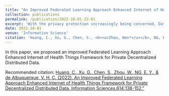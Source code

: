 ```yaml
---
title: "An Improved Federated Learning Approach Enhanced Internet of Health Things Framework for Private Decentralized Distributed Data"
collection: publications
permalink: /publication/2022-10-01-IS-01
excerpt: 'With the privacy protection increasingly being concerned, Data centralization often heavily causes a big risk of privacy protection, gradually, there is a prevailing trend to enhance the security performance by means of data decentralization, above all, for health care internet of things(IoT) data.Meanwhile, Federated learning has obvious privacy advantages compared to data center training on protecting privacy data.For this reason, a novel framework based on federated learning is presented in this paper, which is suitable for private and decentralized data sets, such as big data in healthy Internet of Things. Specifically, the main work of the puts forward framework includes: (1)Multi-center data collection of healthy Internet of Things. (2)healthy data analysis of Internet of Things. (3)privacy protection method for data of healthy Internet of Things. Finally, related experiments show that the proposed method is feasible, and compared with the traditional methods, it has significantly improved the performace in Quality of Service (QoS) and IoUs indicator.'
date: 2022-10-01
venue: 'Information Science'
citation: 'Huang, C., Xu, G., Chen, S., <b><u>Zhou, Wen*</u></b>, NG, E. Y., & de Albuquerque, <u>Victor Hugo C. de Albuquerque*</u>. An Improved Federated Learning Approach Enhanced Internet of Health Things Framework for Private Decentralized Distributed Data. <i>Information Sciences</i>, 2022, 614:138-152'
---
```

In this paper, we proposed an improved Federated Learning Approach Enhanced Internet of Health Things Framework for Private Decentralized Distributed Data.

Recommended citation: <a href="http://ivr-ahnu.cn/cn/paper/2022b2.pdf">Huang, C., Xu, G., Chen, S., Zhou, W., NG, E. Y., & de Albuquerque, V. H. C. (2022). An Improved Federated Learning Approach Enhanced Internet of Health Things Framework for Private Decentralized Distributed Data. Information Sciences.614:138-152."</a>

